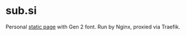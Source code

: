 # sub.si

Personal [static page](https://sub.si) with Gen 2 font. Run by Nginx, proxied via Traefik.

